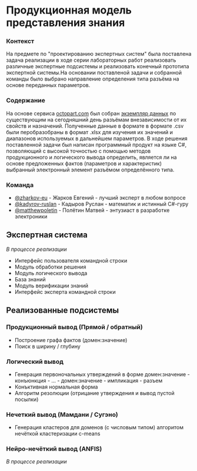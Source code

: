 # Продукционная модель представления знания

### Контекст
На предмете по "проектированию экспертных систем" была поставлена задача реализации в ходе серии лабораторных работ реализовать различные экспертные подсистемы и реализовать конечный прототипа экспертной системы.На основании поставленой задачи и собранной команды было выбрано направление определения типа разъёма на основе переданных параметров.

### Содержание
На основе сервиса [octopart.com](http://octopart.com) был собран [экземпляр данных](https://github.com/zharkov-eu/recognize-connector/blob/master/data/1.csv) по существующим на сегодняшний день разъёмам внезависимости от их свойств и назначений. Полученные данные в формате в формате .csv были перобразобраны в формат .xlsx для изучения их значений и диапазонов используемых в дальнейшем параметров. В ходе решения поставленной задачи был написан программный продукт на языке C#, позволяющий с высокой точностью с помощью методов продукционного и логического вывода определить, является ли на основе предложенных фактов (параметров и характеристик) выбранный электронный элемент разъёмом определённого типа.

### Команда
- [@zharkov-eu](https://github.com/zharkov-eu) - Жарков Евгений - лучший эксперт в любом вопросе
- [@kadyrov-ruslan](https://github.com/kadyrov-ruslan) - Кадыров Руслан - математик и истинный C#-гуру
- [@matthewpoletin](https://github.com/matthewpoletin) - Полётин Матвей - энтузиаст в разработке электроники

## Экспертная система
*В процессе реализации*
* Интерфейс пользователя командной строки
* Модуль обработки решения
* Модуль логического вывода
* База знаний
* Модуль верификации знаний
* Интерфейс эксперта командной строки

## Реализованные подсистемы
### Продукционный вывод (Прямой / обратный)
* Построение графа фактов (домен:значение)
* Поиск в ширину / глубину

### Логический вывод
* Генерация первоночальных утверждений в форме домен:значение - конъюнкция - ... - домен:значение - импликация - разъем
* Конъктивная нормальная форма
* Алгоритм резолюции (отрицание утверждения и вывод пустой посылки)

### Нечеткий вывод (Мамдани / Сугэно)
* Генерация кластеров для доменов (с числовым типом) алгоритом нечёткой кластеризации c-means

### Нейро-нечёткий вывод (ANFIS)
*В процессе реализации*
